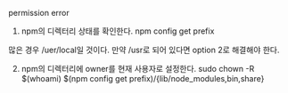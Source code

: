 permission error

1. npm의 디렉터리 상태를 확인한다.
npm config get prefix

많은 경우 /uer/local일 것이다. 만약 /usr로 되어 있다면 option 2로 해결해야 한다.

2. npm의 디렉터리에 owner를 현재 사용자로 설정한다.
sudo chown -R $(whoami) $(npm config get prefix)/{lib/node_modules,bin,share}


